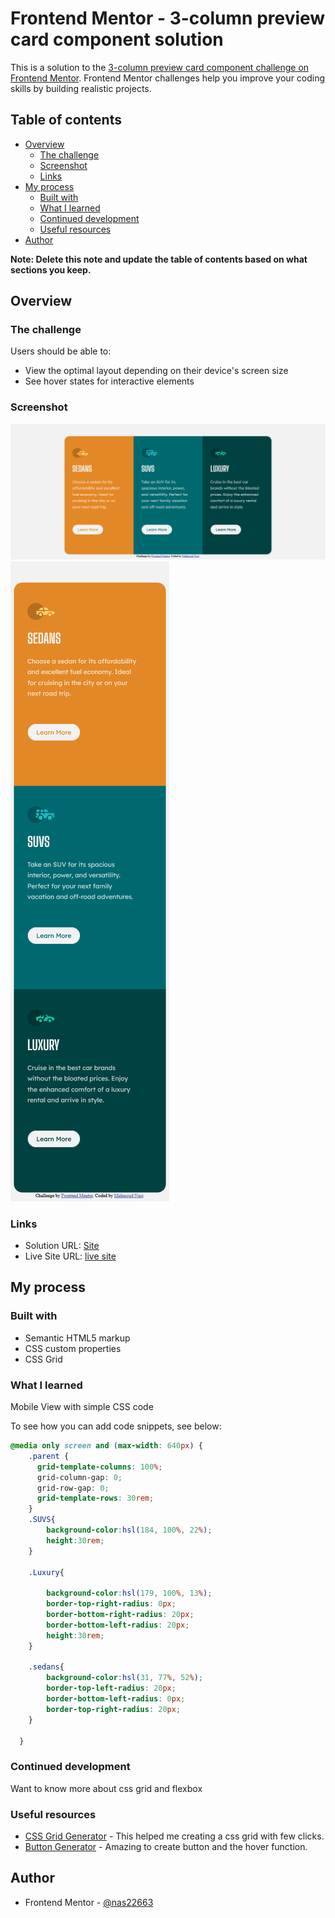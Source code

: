 # Frontend Mentor - 3-column preview card component solution

This is a solution to the [3-column preview card component challenge on Frontend Mentor](https://www.frontendmentor.io/challenges/3column-preview-card-component-pH92eAR2-). Frontend Mentor challenges help you improve your coding skills by building realistic projects. 

## Table of contents

- [Overview](#overview)
  - [The challenge](#the-challenge)
  - [Screenshot](#screenshot)
  - [Links](#links)
- [My process](#my-process)
  - [Built with](#built-with)
  - [What I learned](#what-i-learned)
  - [Continued development](#continued-development)
  - [Useful resources](#useful-resources)
- [Author](#author)

**Note: Delete this note and update the table of contents based on what sections you keep.**

## Overview

### The challenge

Users should be able to:

- View the optimal layout depending on their device's screen size
- See hover states for interactive elements

### Screenshot

![Desktop Screenshot](./Screenshot.png)
![Mobile Screenshot](./Screenshot-mobile.png)
### Links

- Solution URL: [Site](./index.html)
- Live Site URL: [live site](https://nas22663.github.io/FrontEndMentor-Grid-Challenge/)

## My process

### Built with

- Semantic HTML5 markup
- CSS custom properties
- CSS Grid


### What I learned

Mobile View with simple CSS code

To see how you can add code snippets, see below:

```CSS
@media only screen and (max-width: 640px) {
    .parent {
      grid-template-columns: 100%;
      grid-column-gap: 0;
      grid-row-gap: 0;
      grid-template-rows: 30rem;
    }
    .SUVS{
        background-color:hsl(184, 100%, 22%);
        height:30rem;
    }

    .Luxury{

        background-color:hsl(179, 100%, 13%);
        border-top-right-radius: 0px;
        border-bottom-right-radius: 20px;
        border-bottom-left-radius: 20px;
        height:30rem;
    }

    .sedans{
        background-color:hsl(31, 77%, 52%);
        border-top-left-radius: 20px;
        border-bottom-left-radius: 0px;
        border-top-right-radius: 20px;
    }

  }
```


### Continued development

Want to know more about css grid and flexbox

### Useful resources

- [CSS Grid Generator](https://cssgrid-generator.netlify.app/) - This helped me creating a css grid with few clicks.
- [Button Generator](https://css3buttongenerator.com/) - Amazing to create button and the hover function.

## Author

- Frontend Mentor - [@nas22663](https://www.frontendmentor.io/profile/nas22663)
